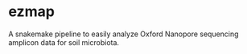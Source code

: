 # ezmap
A snakemake pipeline to easily analyze Oxford Nanopore sequencing amplicon data for soil microbiota.
